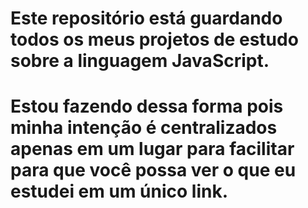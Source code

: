 # Este repositório está guardando todos os meus projetos de estudo sobre a linguagem JavaScript. 
# Estou fazendo dessa forma pois minha intenção é centralizados apenas em um lugar para facilitar para que você possa ver o que eu estudei em um único link. 
